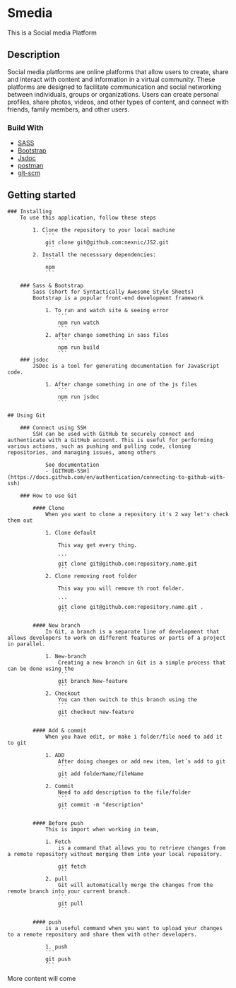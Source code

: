 # Smedia 

This is a Social media Platform

## Description 
Social media platforms are online platforms that allow users to create, share and interact with content and information in a virtual community. These platforms are designed to facilitate communication and social networking between individuals, groups or organizations. Users can create personal profiles, share photos, videos, and other types of content, and connect with friends, family members, and other users.

### Build With

-   [SASS](https://sass-lang.com/)
-   [Bootstrap](https://getbootstrap.com/)
-   [Jsdoc](https://jsdoc.app/)
-   [postman](https://www.postman.com/)
-   [git-scm](https://git-scm.com/)

## Getting started

    ### Installing 
        To use this application, follow these steps

            1. Clone the repository to your local machine
                ```
                git clone git@github.com:nexnic/JS2.git
                ```
            2. Install the necesssary dependencies:
                ```
                npm 
                ```
            
        ### Sass & Bootstrap 
            Sass (short for Syntactically Awesome Style Sheets)
            Bootstrap is a popular front-end development framework 

                1. To run and watch site & seeing error 
                    ```
                    npm run watch 
                    ```
                2. after change something in sass files
                    ```
                    npm run build
                    ```
        ### jsdoc
            JSDoc is a tool for generating documentation for JavaScript code.

                1. After change something in one of the js files
                    ```
                    npm run jsdoc 
                    ```

    ## Using Git 

        ### Connect using SSH
            SSH can be used with GitHub to securely connect and authenticate with a GitHub account. This is useful for performing various actions, such as pushing and pulling code, cloning repositories, and managing issues, among others

                See documentation 
                - [GITHUB-SSH](https://docs.github.com/en/authentication/connecting-to-github-with-ssh)
        
        ### How to use Git

            #### Clone 
                When you want to clone a repository it's 2 way let's check them out 
                
                1. Clone default 

                    This way get every thing.

                    ```
                    git clone git@github.com:repository.name.git
                    ```
                2. Clone removing root folder 

                    This way you will remove th root folder.

                    ```
                    git clone git@github.com:repository.name.git . 
                    ```

            #### New branch 
                In Git, a branch is a separate line of development that allows developers to work on different features or parts of a project in parallel. 

                1. New-branch
                    Creating a new branch in Git is a simple process that can be done using the 
                    ```
                    git branch New-feature
                    ```
                2. Checkout
                    You can then switch to this branch using the
                    ```
                    git checkout new-feature
                    ```
            
            #### Add & commit 
                When you have edit, or make i folder/file need to add it to git

                1. ADD
                    After doing changes or add new item, let´s add to git 
                    ```
                    git add folderName/fileName
                    ```
                2. Commit 
                    Need to add description to the file/folder 
                    ```
                    git commit -m "description"
                    ```
            
            #### Before push 
                This is import when working in team, 

                1. Fetch 
                    is a command that allows you to retrieve changes from a remote repository without merging them into your local repository.
                    ```
                    git fetch 
                    ```
                2. pull 
                    Git will automatically merge the changes from the remote branch into your current branch.
                    ```
                    git pull
                    ```

            #### push 
                is a useful command when you want to upload your changes to a remote repository and share them with other developers.

                1. push 
                ```
                git push 
                ```

More content will come 